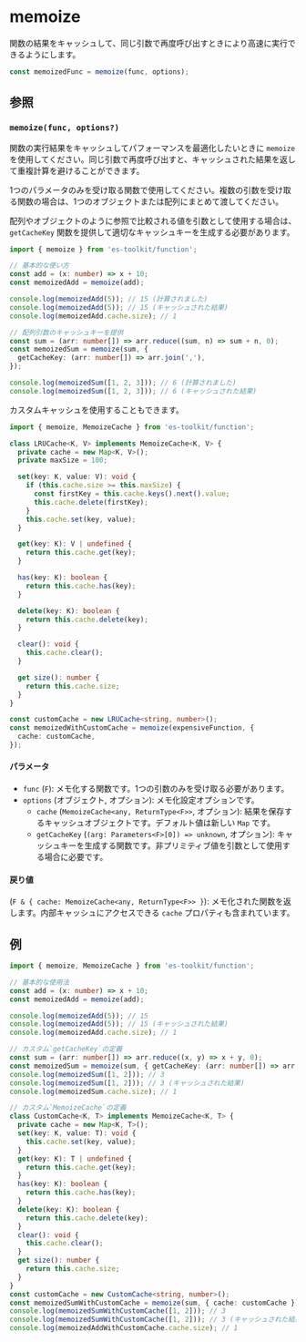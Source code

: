 # memoize

関数の結果をキャッシュして、同じ引数で再度呼び出すときにより高速に実行できるようにします。

```typescript
const memoizedFunc = memoize(func, options);
```

## 参照

### `memoize(func, options?)`

関数の実行結果をキャッシュしてパフォーマンスを最適化したいときに `memoize` を使用してください。同じ引数で再度呼び出すと、キャッシュされた結果を返して重複計算を避けることができます。

1つのパラメータのみを受け取る関数で使用してください。複数の引数を受け取る関数の場合は、1つのオブジェクトまたは配列にまとめて渡してください。

配列やオブジェクトのように参照で比較される値を引数として使用する場合は、`getCacheKey` 関数を提供して適切なキャッシュキーを生成する必要があります。

```typescript
import { memoize } from 'es-toolkit/function';

// 基本的な使い方
const add = (x: number) => x + 10;
const memoizedAdd = memoize(add);

console.log(memoizedAdd(5)); // 15 (計算されました)
console.log(memoizedAdd(5)); // 15 (キャッシュされた結果)
console.log(memoizedAdd.cache.size); // 1

// 配列引数のキャッシュキーを提供
const sum = (arr: number[]) => arr.reduce((sum, n) => sum + n, 0);
const memoizedSum = memoize(sum, {
  getCacheKey: (arr: number[]) => arr.join(','),
});

console.log(memoizedSum([1, 2, 3])); // 6 (計算されました)
console.log(memoizedSum([1, 2, 3])); // 6 (キャッシュされた結果)
```

カスタムキャッシュを使用することもできます。

```typescript
import { memoize, MemoizeCache } from 'es-toolkit/function';

class LRUCache<K, V> implements MemoizeCache<K, V> {
  private cache = new Map<K, V>();
  private maxSize = 100;

  set(key: K, value: V): void {
    if (this.cache.size >= this.maxSize) {
      const firstKey = this.cache.keys().next().value;
      this.cache.delete(firstKey);
    }
    this.cache.set(key, value);
  }

  get(key: K): V | undefined {
    return this.cache.get(key);
  }

  has(key: K): boolean {
    return this.cache.has(key);
  }

  delete(key: K): boolean {
    return this.cache.delete(key);
  }

  clear(): void {
    this.cache.clear();
  }

  get size(): number {
    return this.cache.size;
  }
}

const customCache = new LRUCache<string, number>();
const memoizedWithCustomCache = memoize(expensiveFunction, {
  cache: customCache,
});
```

#### パラメータ

- `func` (`F`): メモ化する関数です。1つの引数のみを受け取る必要があります。
- `options` (オブジェクト, オプション): メモ化設定オプションです。
  - `cache` (`MemoizeCache<any, ReturnType<F>>`, オプション): 結果を保存するキャッシュオブジェクトです。デフォルト値は新しい `Map` です。
  - `getCacheKey` (`(arg: Parameters<F>[0]) => unknown`, オプション): キャッシュキーを生成する関数です。非プリミティブ値を引数として使用する場合に必要です。

#### 戻り値

(`F & { cache: MemoizeCache<any, ReturnType<F>> }`): メモ化された関数を返します。内部キャッシュにアクセスできる `cache` プロパティも含まれています。

## 例

```typescript
import { memoize, MemoizeCache } from 'es-toolkit/function';

// 基本的な使用法
const add = (x: number) => x + 10;
const memoizedAdd = memoize(add);

console.log(memoizedAdd(5)); // 15
console.log(memoizedAdd(5)); // 15 (キャッシュされた結果)
console.log(memoizedAdd.cache.size); // 1

// カスタム`getCacheKey`の定義
const sum = (arr: number[]) => arr.reduce((x, y) => x + y, 0);
const memoizedSum = memoize(sum, { getCacheKey: (arr: number[]) => arr.join(',') });
console.log(memoizedSum([1, 2])); // 3
console.log(memoizedSum([1, 2])); // 3 (キャッシュされた結果)
console.log(memoizedSum.cache.size); // 1

// カスタム`MemoizeCache`の定義
class CustomCache<K, T> implements MemoizeCache<K, T> {
  private cache = new Map<K, T>();
  set(key: K, value: T): void {
    this.cache.set(key, value);
  }
  get(key: K): T | undefined {
    return this.cache.get(key);
  }
  has(key: K): boolean {
    return this.cache.has(key);
  }
  delete(key: K): boolean {
    return this.cache.delete(key);
  }
  clear(): void {
    this.cache.clear();
  }
  get size(): number {
    return this.cache.size;
  }
}
const customCache = new CustomCache<string, number>();
const memoizedSumWithCustomCache = memoize(sum, { cache: customCache });
console.log(memoizedSumWithCustomCache([1, 2])); // 3
console.log(memoizedSumWithCustomCache([1, 2])); // 3 (キャッシュされた結果)
console.log(memoizedAddWithCustomCache.cache.size); // 1
```
